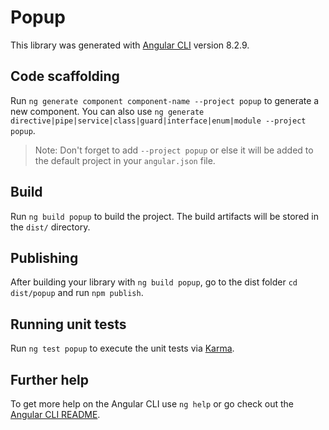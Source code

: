 # Popup

This library was generated with [Angular CLI](https://github.com/angular/angular-cli) version 8.2.9.

## Code scaffolding

Run `ng generate component component-name --project popup` to generate a new component. You can also use `ng generate directive|pipe|service|class|guard|interface|enum|module --project popup`.
> Note: Don't forget to add `--project popup` or else it will be added to the default project in your `angular.json` file. 

## Build

Run `ng build popup` to build the project. The build artifacts will be stored in the `dist/` directory.

## Publishing

After building your library with `ng build popup`, go to the dist folder `cd dist/popup` and run `npm publish`.

## Running unit tests

Run `ng test popup` to execute the unit tests via [Karma](https://karma-runner.github.io).

## Further help

To get more help on the Angular CLI use `ng help` or go check out the [Angular CLI README](https://github.com/angular/angular-cli/blob/master/README.md).
